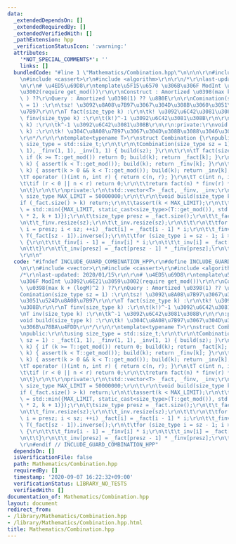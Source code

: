 ```yaml
---
data:
  _extendedDependsOn: []
  _extendedRequiredBy: []
  _extendedVerifiedWith: []
  _pathExtension: hpp
  _verificationStatusIcon: ':warning:'
  attributes:
    '*NOT_SPECIAL_COMMENTS*': ''
    links: []
  bundledCode: "#line 1 \"Mathematics/Combination.hpp\"\n\n\n\r\n#include <vector>\r\
    \n#include <cassert>\r\n#include <algorithm>\r\n\r\n/*\r\nlast-updated: 2020/01/15\r\
    \n\r\n# \u4ED5\u69D8\r\ntemplate\u5F15\u6570 \u306B\u306F ModInt \u3092\u6E21\u3059\
    \u3002(require get_mod())\r\n\r\nConstruct : Amortized \u0398(max k + (logM)^2\
    \ ) ??\r\nQuery : Amortized \u0398(1) ?? \u8B0E\r\n\r\nComination(size_type sz\
    \ = 1) :\r\n\tsz! \u3092\u8A08\u7B97\u3067\u304D\u308B\u3060\u3051\u524D\u8A08\
    \u7B97\r\n\r\nT fact(size_type k) :\r\n\tk! \u3092\u6C42\u3081\u308B\r\n\r\nT\
    \ finv(size_type k) :\r\n\t(k!)^-1 \u3092\u6C42\u3081\u308B\r\n\r\nT inv(size_type\
    \ k) :\r\n\tk^-1 \u3092\u6C42\u3081\u308B\r\n\r\n:private:\r\nvoid build(size_type\
    \ k) :\r\n\tk! \u304C\u8A08\u7B97\u3067\u304D\u308B\u3088\u3046\u306B\u78BA\u4FDD\
    \r\n*/\r\n\r\ntemplate<typename T>\r\nstruct Combination {\r\npublic:\r\n\tusing\
    \ size_type = std::size_t;\r\n\t\r\n\tCombination(size_type sz = 1) : _fact(1,\
    \ 1), _finv(1, 1), _inv(1, 1) { build(sz); }\r\n\t\r\n\tT fact(size_type k) {\
    \ if (k >= T::get_mod()) return 0; build(k); return _fact[k]; }\r\n\tT finv(size_type\
    \ k) { assert(k < T::get_mod()); build(k); return _finv[k]; }\r\n\tT inv(size_type\
    \ k) { assert(k > 0 && k < T::get_mod()); build(k); return _inv[k]; }\r\n\t\r\n\
    \tT operator ()(int n, int r) { return c(n, r); }\r\n\tT c(int n, int r) {\r\n\
    \t\tif (r < 0 || n < r) return 0;\r\n\t\treturn fact(n) * finv(r) * finv(n - r);\r\
    \n\t}\r\n\t\r\nprivate:\r\n\tstd::vector<T> _fact, _finv, _inv;\r\n\tstatic constexpr\
    \ size_type MAX_LIMIT = 50000000;\r\n\t\r\n\tvoid build(size_type k) {\r\n\t\t\
    if (_fact.size() > k) return;\r\n\t\tassert(k < MAX_LIMIT);\r\n\t\tsize_type sz\
    \ = std::min({MAX_LIMIT, static_cast<size_type>(T::get_mod()), std::max(_fact.size()\
    \ * 2, k + 1)});\r\n\t\tsize_type presz = _fact.size();\r\n\t\t_fact.resize(sz);\r\
    \n\t\t_finv.resize(sz);\r\n\t\t_inv.resize(sz);\r\n\t\t\r\n\t\tfor (size_type\
    \ i = presz; i < sz; ++i) _fact[i] = _fact[i - 1] * i;\r\n\t\t_finv[sz - 1] =\
    \ T(_fact[sz - 1]).inverse();\r\n\t\tfor (size_type i = sz - 1; i > presz; --i)\
    \ {\r\n\t\t\t_finv[i - 1] = _finv[i] * i;\r\n\t\t\t_inv[i] = _fact[i - 1] * _finv[i];\r\
    \n\t\t}\r\n\t\t_inv[presz] = _fact[presz - 1] * _finv[presz];\r\n\t}\r\n};\r\n\
    \r\n\n"
  code: "#ifndef INCLUDE_GUARD_COMBINATION_HPP\r\n#define INCLUDE_GUARD_COMBINATION_HPP\r\
    \n\r\n#include <vector>\r\n#include <cassert>\r\n#include <algorithm>\r\n\r\n\
    /*\r\nlast-updated: 2020/01/15\r\n\r\n# \u4ED5\u69D8\r\ntemplate\u5F15\u6570 \u306B\
    \u306F ModInt \u3092\u6E21\u3059\u3002(require get_mod())\r\n\r\nConstruct : Amortized\
    \ \u0398(max k + (logM)^2 ) ??\r\nQuery : Amortized \u0398(1) ?? \u8B0E\r\n\r\n\
    Comination(size_type sz = 1) :\r\n\tsz! \u3092\u8A08\u7B97\u3067\u304D\u308B\u3060\
    \u3051\u524D\u8A08\u7B97\r\n\r\nT fact(size_type k) :\r\n\tk! \u3092\u6C42\u3081\
    \u308B\r\n\r\nT finv(size_type k) :\r\n\t(k!)^-1 \u3092\u6C42\u3081\u308B\r\n\r\
    \nT inv(size_type k) :\r\n\tk^-1 \u3092\u6C42\u3081\u308B\r\n\r\n:private:\r\n\
    void build(size_type k) :\r\n\tk! \u304C\u8A08\u7B97\u3067\u304D\u308B\u3088\u3046\
    \u306B\u78BA\u4FDD\r\n*/\r\n\r\ntemplate<typename T>\r\nstruct Combination {\r\
    \npublic:\r\n\tusing size_type = std::size_t;\r\n\t\r\n\tCombination(size_type\
    \ sz = 1) : _fact(1, 1), _finv(1, 1), _inv(1, 1) { build(sz); }\r\n\t\r\n\tT fact(size_type\
    \ k) { if (k >= T::get_mod()) return 0; build(k); return _fact[k]; }\r\n\tT finv(size_type\
    \ k) { assert(k < T::get_mod()); build(k); return _finv[k]; }\r\n\tT inv(size_type\
    \ k) { assert(k > 0 && k < T::get_mod()); build(k); return _inv[k]; }\r\n\t\r\n\
    \tT operator ()(int n, int r) { return c(n, r); }\r\n\tT c(int n, int r) {\r\n\
    \t\tif (r < 0 || n < r) return 0;\r\n\t\treturn fact(n) * finv(r) * finv(n - r);\r\
    \n\t}\r\n\t\r\nprivate:\r\n\tstd::vector<T> _fact, _finv, _inv;\r\n\tstatic constexpr\
    \ size_type MAX_LIMIT = 50000000;\r\n\t\r\n\tvoid build(size_type k) {\r\n\t\t\
    if (_fact.size() > k) return;\r\n\t\tassert(k < MAX_LIMIT);\r\n\t\tsize_type sz\
    \ = std::min({MAX_LIMIT, static_cast<size_type>(T::get_mod()), std::max(_fact.size()\
    \ * 2, k + 1)});\r\n\t\tsize_type presz = _fact.size();\r\n\t\t_fact.resize(sz);\r\
    \n\t\t_finv.resize(sz);\r\n\t\t_inv.resize(sz);\r\n\t\t\r\n\t\tfor (size_type\
    \ i = presz; i < sz; ++i) _fact[i] = _fact[i - 1] * i;\r\n\t\t_finv[sz - 1] =\
    \ T(_fact[sz - 1]).inverse();\r\n\t\tfor (size_type i = sz - 1; i > presz; --i)\
    \ {\r\n\t\t\t_finv[i - 1] = _finv[i] * i;\r\n\t\t\t_inv[i] = _fact[i - 1] * _finv[i];\r\
    \n\t\t}\r\n\t\t_inv[presz] = _fact[presz - 1] * _finv[presz];\r\n\t}\r\n};\r\n\
    \r\n#endif // INCLUDE_GUARD_COMBINATION_HPP"
  dependsOn: []
  isVerificationFile: false
  path: Mathematics/Combination.hpp
  requiredBy: []
  timestamp: '2020-09-07 16:22:32+09:00'
  verificationStatus: LIBRARY_NO_TESTS
  verifiedWith: []
documentation_of: Mathematics/Combination.hpp
layout: document
redirect_from:
- /library/Mathematics/Combination.hpp
- /library/Mathematics/Combination.hpp.html
title: Mathematics/Combination.hpp
---
```

